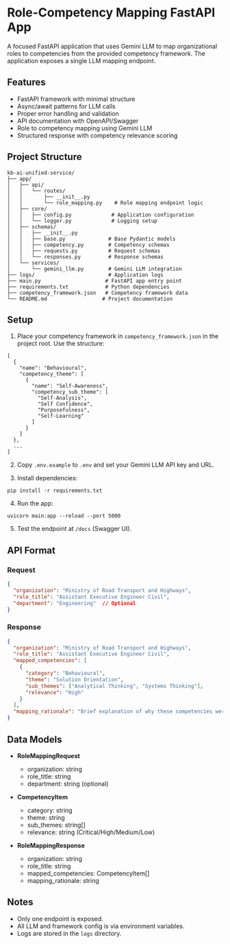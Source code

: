 # Role-Competency Mapping FastAPI App

A focused FastAPI application that uses Gemini LLM to map organizational roles to competencies from the provided competency framework. The application exposes a single LLM mapping endpoint.

## Features

- FastAPI framework with minimal structure
- Async/await patterns for LLM calls
- Proper error handling and validation
- API documentation with OpenAPI/Swagger
- Role to competency mapping using Gemini LLM
- Structured response with competency relevance scoring

## Project Structure

```
kb-ai-unified-service/
├── app/
│   ├── api/
│   │   └── routes/
│   │       ├── __init__.py
│   │       └── role_mapping.py    # Role mapping endpoint logic
│   ├── core/
│   │   ├── config.py             # Application configuration
│   │   └── logger.py             # Logging setup
│   ├── schemas/
│   │   ├── __init__.py
│   │   ├── base.py              # Base Pydantic models
│   │   ├── competency.py        # Competency schemas
│   │   ├── requests.py          # Request schemas
│   │   └── responses.py         # Response schemas
│   └── services/
│       └── gemini_llm.py        # Gemini LLM integration
├── logs/                        # Application logs
├── main.py                     # FastAPI app entry point
├── requirements.txt            # Python dependencies
├── competency_framework.json   # Competency framework data
└── README.md                  # Project documentation
```

## Setup

1. Place your competency framework in `competency_framework.json` in the project root. Use the structure:

```
[
  {
    "name": "Behavioural",
    "competency_theme": [
      {
        "name": "Self-Awareness",
        "competency_sub_theme": [
          "Self-Analysis",
          "Self Confidence",
          "Purposefulness",
          "Self-Learning"
        ]
      }
    ]
  },
  ...
]
```

2. Copy `.env.example` to `.env` and set your Gemini LLM API key and URL.

3. Install dependencies:

```
pip install -r requirements.txt
```

4. Run the app:

```
uvicorn main:app --reload --port 5000
```

5. Test the endpoint at `/docs` (Swagger UI).

## API Format

### Request
```json
{
  "organization": "Ministry of Road Transport and Highways",
  "role_title": "Assistant Executive Engineer Civil",
  "department": "Engineering"  // Optional
}
```

### Response
```json
{
  "organization": "Ministry of Road Transport and Highways",
  "role_title": "Assistant Executive Engineer Civil",
  "mapped_competencies": [
    {
      "category": "Behavioural",
      "theme": "Solution Orientation",
      "sub_themes": ["Analytical Thinking", "Systems Thinking"],
      "relevance": "High"
    }
  ],
  "mapping_rationale": "Brief explanation of why these competencies were selected"
}
```

## Data Models

- **RoleMappingRequest**
  - organization: string
  - role_title: string
  - department: string (optional)

- **CompetencyItem**
  - category: string
  - theme: string
  - sub_themes: string[]
  - relevance: string (Critical/High/Medium/Low)

- **RoleMappingResponse**
  - organization: string
  - role_title: string
  - mapped_competencies: CompetencyItem[]
  - mapping_rationale: string

## Notes
- Only one endpoint is exposed.
- All LLM and framework config is via environment variables.
- Logs are stored in the `logs` directory.
